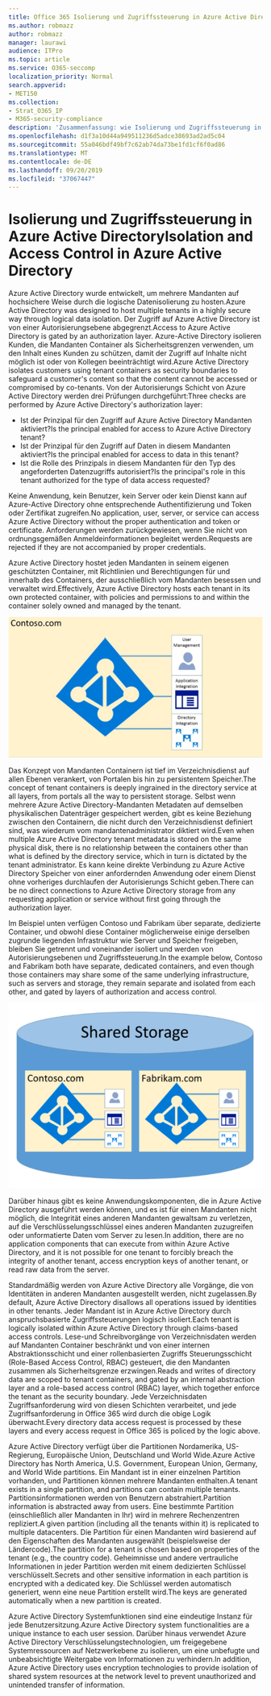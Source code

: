 ```yaml
---
title: Office 365 Isolierung und Zugriffssteuerung in Azure Active Directory
ms.author: robmazz
author: robmazz
manager: laurawi
audience: ITPro
ms.topic: article
ms.service: O365-seccomp
localization_priority: Normal
search.appverid:
- MET150
ms.collection:
- Strat_O365_IP
- M365-security-compliance
description: 'Zusammenfassung: wie Isolierung und Zugriffssteuerung in Azure Active Directory funktionieren.'
ms.openlocfilehash: d1f3a10d44a949511236d5adce38693ad2ad5c04
ms.sourcegitcommit: 55a046bdf49bf7c62ab74da73be1fd1cf6f0ad86
ms.translationtype: MT
ms.contentlocale: de-DE
ms.lasthandoff: 09/20/2019
ms.locfileid: "37067447"
---
```

# <a name="isolation-and-access-control-in-azure-active-directory"></a><span data-ttu-id="21a34-103">Isolierung und Zugriffssteuerung in Azure Active Directory</span><span class="sxs-lookup"><span data-stu-id="21a34-103">Isolation and Access Control in Azure Active Directory</span></span>

<span data-ttu-id="21a34-104">Azure Active Directory wurde entwickelt, um mehrere Mandanten auf hochsichere Weise durch die logische Datenisolierung zu hosten.</span><span class="sxs-lookup"><span data-stu-id="21a34-104">Azure Active Directory was designed to host multiple tenants in a highly secure way through logical data isolation.</span></span> <span data-ttu-id="21a34-105">Der Zugriff auf Azure Active Directory ist von einer Autorisierungsebene abgegrenzt.</span><span class="sxs-lookup"><span data-stu-id="21a34-105">Access to Azure Active Directory is gated by an authorization layer.</span></span> <span data-ttu-id="21a34-106">Azure-Active Directory isolieren Kunden, die Mandanten Container als Sicherheitsgrenzen verwenden, um den Inhalt eines Kunden zu schützen, damit der Zugriff auf Inhalte nicht möglich ist oder von Kollegen beeinträchtigt wird.</span><span class="sxs-lookup"><span data-stu-id="21a34-106">Azure Active Directory isolates customers using tenant containers as security boundaries to safeguard a customer's content so that the content cannot be accessed or compromised by co-tenants.</span></span> <span data-ttu-id="21a34-107">Von der Autorisierungs Schicht von Azure Active Directory werden drei Prüfungen durchgeführt:</span><span class="sxs-lookup"><span data-stu-id="21a34-107">Three checks are performed by Azure Active Directory's authorization layer:</span></span>
- <span data-ttu-id="21a34-108">Ist der Prinzipal für den Zugriff auf Azure Active Directory Mandanten aktiviert?</span><span class="sxs-lookup"><span data-stu-id="21a34-108">Is the principal enabled for access to Azure Active Directory tenant?</span></span>
- <span data-ttu-id="21a34-109">Ist der Prinzipal für den Zugriff auf Daten in diesem Mandanten aktiviert?</span><span class="sxs-lookup"><span data-stu-id="21a34-109">Is the principal enabled for access to data in this tenant?</span></span>
- <span data-ttu-id="21a34-110">Ist die Rolle des Prinzipals in diesem Mandanten für den Typ des angeforderten Datenzugriffs autorisiert?</span><span class="sxs-lookup"><span data-stu-id="21a34-110">Is the principal's role in this tenant authorized for the type of data access requested?</span></span>

<span data-ttu-id="21a34-111">Keine Anwendung, kein Benutzer, kein Server oder kein Dienst kann auf Azure-Active Directory ohne entsprechende Authentifizierung und Token oder Zertifikat zugreifen.</span><span class="sxs-lookup"><span data-stu-id="21a34-111">No application, user, server, or service can access Azure Active Directory without the proper authentication and token or certificate.</span></span> <span data-ttu-id="21a34-112">Anforderungen werden zurückgewiesen, wenn Sie nicht von ordnungsgemäßen Anmeldeinformationen begleitet werden.</span><span class="sxs-lookup"><span data-stu-id="21a34-112">Requests are rejected if they are not accompanied by proper credentials.</span></span>

<span data-ttu-id="21a34-113">Azure Active Directory hostet jeden Mandanten in seinem eigenen geschützten Container, mit Richtlinien und Berechtigungen für und innerhalb des Containers, der ausschließlich vom Mandanten besessen und verwaltet wird.</span><span class="sxs-lookup"><span data-stu-id="21a34-113">Effectively, Azure Active Directory hosts each tenant in its own protected container, with policies and permissions to and within the container solely owned and managed by the tenant.</span></span>
 
![Azure-Container](media/office-365-isolation-azure-container.png)

<span data-ttu-id="21a34-115">Das Konzept von Mandanten Containern ist tief im Verzeichnisdienst auf allen Ebenen verankert, von Portalen bis hin zu persistentem Speicher.</span><span class="sxs-lookup"><span data-stu-id="21a34-115">The concept of tenant containers is deeply ingrained in the directory service at all layers, from portals all the way to persistent storage.</span></span> <span data-ttu-id="21a34-116">Selbst wenn mehrere Azure Active Directory-Mandanten Metadaten auf demselben physikalischen Datenträger gespeichert werden, gibt es keine Beziehung zwischen den Containern, die nicht durch den Verzeichnisdienst definiert sind, was wiederum vom mandantenadministrator diktiert wird.</span><span class="sxs-lookup"><span data-stu-id="21a34-116">Even when multiple Azure Active Directory tenant metadata is stored on the same physical disk, there is no relationship between the containers other than what is defined by the directory service, which in turn is dictated by the tenant administrator.</span></span> <span data-ttu-id="21a34-117">Es kann keine direkte Verbindung zu Azure Active Directory Speicher von einer anfordernden Anwendung oder einem Dienst ohne vorheriges durchlaufen der Autorisierungs Schicht geben.</span><span class="sxs-lookup"><span data-stu-id="21a34-117">There can be no direct connections to Azure Active Directory storage from any requesting application or service without first going through the authorization layer.</span></span>

<span data-ttu-id="21a34-118">Im Beispiel unten verfügen Contoso und Fabrikam über separate, dedizierte Container, und obwohl diese Container möglicherweise einige derselben zugrunde liegenden Infrastruktur wie Server und Speicher freigeben, bleiben Sie getrennt und voneinander isoliert und werden von Autorisierungsebenen und Zugriffssteuerung.</span><span class="sxs-lookup"><span data-stu-id="21a34-118">In the example below, Contoso and Fabrikam both have separate, dedicated containers, and even though those containers may share some of the same underlying infrastructure, such as servers and storage, they remain separate and isolated from each other, and gated by layers of authorization and access control.</span></span>
 
![Dedizierte Azure-Container](media/office-365-isolation-azure-dedicated-containers.png)

<span data-ttu-id="21a34-120">Darüber hinaus gibt es keine Anwendungskomponenten, die in Azure Active Directory ausgeführt werden können, und es ist für einen Mandanten nicht möglich, die Integrität eines anderen Mandanten gewaltsam zu verletzen, auf die Verschlüsselungsschlüssel eines anderen Mandanten zuzugreifen oder unformatierte Daten vom Server zu lesen.</span><span class="sxs-lookup"><span data-stu-id="21a34-120">In addition, there are no application components that can execute from within Azure Active Directory, and it is not possible for one tenant to forcibly breach the integrity of another tenant, access encryption keys of another tenant, or read raw data from the server.</span></span>

<span data-ttu-id="21a34-121">Standardmäßig werden von Azure Active Directory alle Vorgänge, die von Identitäten in anderen Mandanten ausgestellt werden, nicht zugelassen.</span><span class="sxs-lookup"><span data-stu-id="21a34-121">By default, Azure Active Directory disallows all operations issued by identities in other tenants.</span></span> <span data-ttu-id="21a34-122">Jeder Mandant ist in Azure Active Directory durch anspruchsbasierte Zugriffssteuerungen logisch isoliert.</span><span class="sxs-lookup"><span data-stu-id="21a34-122">Each tenant is logically isolated within Azure Active Directory through claims-based access controls.</span></span> <span data-ttu-id="21a34-123">Lese-und Schreibvorgänge von Verzeichnisdaten werden auf Mandanten Container beschränkt und von einer internen Abstraktionsschicht und einer rollenbasierten Zugriffs Steuerungsschicht (Role-Based Access Control, RBAC) gesteuert, die den Mandanten zusammen als Sicherheitsgrenze erzwingen.</span><span class="sxs-lookup"><span data-stu-id="21a34-123">Reads and writes of directory data are scoped to tenant containers, and gated by an internal abstraction layer and a role-based access control (RBAC) layer, which together enforce the tenant as the security boundary.</span></span> <span data-ttu-id="21a34-124">Jede Verzeichnisdaten Zugriffsanforderung wird von diesen Schichten verarbeitet, und jede Zugriffsanforderung in Office 365 wird durch die obige Logik überwacht.</span><span class="sxs-lookup"><span data-stu-id="21a34-124">Every directory data access request is processed by these layers and every access request in Office 365 is policed by the logic above.</span></span>

<span data-ttu-id="21a34-125">Azure Active Directory verfügt über die Partitionen Nordamerika, US-Regierung, Europäische Union, Deutschland und World Wide.</span><span class="sxs-lookup"><span data-stu-id="21a34-125">Azure Active Directory has North America, U.S. Government, European Union, Germany, and World Wide partitions.</span></span> <span data-ttu-id="21a34-126">Ein Mandant ist in einer einzelnen Partition vorhanden, und Partitionen können mehrere Mandanten enthalten.</span><span class="sxs-lookup"><span data-stu-id="21a34-126">A tenant exists in a single partition, and partitions can contain multiple tenants.</span></span> <span data-ttu-id="21a34-127">Partitionsinformationen werden von Benutzern abstrahiert.</span><span class="sxs-lookup"><span data-stu-id="21a34-127">Partition information is abstracted away from users.</span></span> <span data-ttu-id="21a34-128">Eine bestimmte Partition (einschließlich aller Mandanten in Ihr) wird in mehrere Rechenzentren repliziert.</span><span class="sxs-lookup"><span data-stu-id="21a34-128">A given partition (including all the tenants within it) is replicated to multiple datacenters.</span></span> <span data-ttu-id="21a34-129">Die Partition für einen Mandanten wird basierend auf den Eigenschaften des Mandanten ausgewählt (beispielsweise der Ländercode).</span><span class="sxs-lookup"><span data-stu-id="21a34-129">The partition for a tenant is chosen based on properties of the tenant (e.g., the country code).</span></span> <span data-ttu-id="21a34-130">Geheimnisse und andere vertrauliche Informationen in jeder Partition werden mit einem dedizierten Schlüssel verschlüsselt.</span><span class="sxs-lookup"><span data-stu-id="21a34-130">Secrets and other sensitive information in each partition is encrypted with a dedicated key.</span></span> <span data-ttu-id="21a34-131">Die Schlüssel werden automatisch generiert, wenn eine neue Partition erstellt wird.</span><span class="sxs-lookup"><span data-stu-id="21a34-131">The keys are generated automatically when a new partition is created.</span></span>

<span data-ttu-id="21a34-132">Azure Active Directory Systemfunktionen sind eine eindeutige Instanz für jede Benutzersitzung.</span><span class="sxs-lookup"><span data-stu-id="21a34-132">Azure Active Directory system functionalities are a unique instance to each user session.</span></span> <span data-ttu-id="21a34-133">Darüber hinaus verwendet Azure Active Directory Verschlüsselungstechnologien, um freigegebene Systemressourcen auf Netzwerkebene zu isolieren, um eine unbefugte und unbeabsichtigte Weitergabe von Informationen zu verhindern.</span><span class="sxs-lookup"><span data-stu-id="21a34-133">In addition, Azure Active Directory uses encryption technologies to provide isolation of shared system resources at the network level to prevent unauthorized and unintended transfer of information.</span></span>
